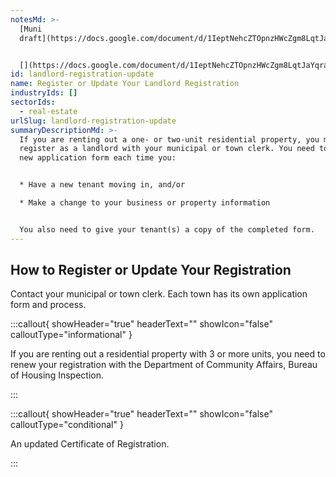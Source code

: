 ```yaml
---
notesMd: >-
  [Muni
  draft](https://docs.google.com/document/d/1IeptNehcZTOpnzHWcZgm8LqtJaYqraxWHqH9f1yoZN4/edit)


  [](https://docs.google.com/document/d/1IeptNehcZTOpnzHWcZgm8LqtJaYqraxWHqH9f1yoZN4/edit)Note: a version of this task is available to Poppies, but in the roadmap
id: landlord-registration-update
name: Register or Update Your Landlord Registration
industryIds: []
sectorIds:
  - real-estate
urlSlug: landlord-registration-update
summaryDescriptionMd: >-
  If you are renting out a one- or two-unit residential property, you must
  register as a landlord with your municipal or town clerk. You need to submit a
  new application form each time you:


  * Have a new tenant moving in, and/or

  * Make a change to your business or property information


  You also need to give your tenant(s) a copy of the completed form.
---
```


## How to Register or Update Your Registration

Contact your municipal or town clerk. Each town has its own application form and process.

:::callout{ showHeader="true" headerText="" showIcon="false" calloutType="informational" }

If you are renting out a residential property with 3 or more units, you need to renew your registration with the Department of Community Affairs, Bureau of Housing Inspection.

:::

:::callout{ showHeader="true" headerText="" showIcon="false" calloutType="conditional" }

An updated Certificate of Registration.

:::
